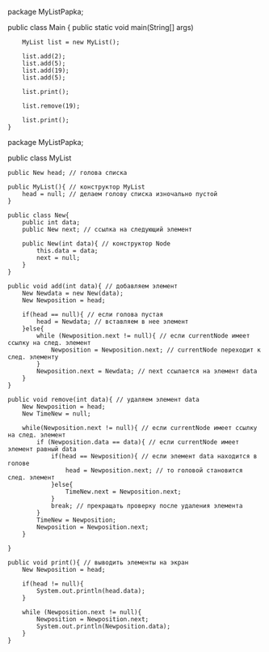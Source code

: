 package MyListPapka;

public class Main {
    public static void main(String[] args) 

        MyList list = new MyList();

        list.add(2);
        list.add(5);
        list.add(19);
        list.add(5);

        list.print();

        list.remove(19);

        list.print();
    }



package MyListPapka;

public class MyList 

    public New head; // голова списка

    public MyList(){ // конструктор MyList
        head = null; // делаем голову списка изночально пустой
    }

    public class New{
        public int data;
        public New next; // ссылка на следующий элемент

        public New(int data){ // конструктор Node
            this.data = data;
            next = null;
        }
    }

    public void add(int data){ // добавляем элемент
        New Newdata = new New(data);
        New Newposition = head;

        if(head == null){ // если голова пустая
            head = Newdata; // вставляем в нее элемент
        }else{
            while (Newposition.next != null){ // если currentNode имеет ссылку на след. элемент
                Newposition = Newposition.next; // currentNode переходит к след. элементу
            }
            Newposition.next = Newdata; // next ссылается на элемент data
        }
    }

    public void remove(int data){ // удаляем элемент data
        New Newposition = head;
        New TimeNew = null;

        while(Newposition.next != null){ // если currentNode имеет ссылку на след. элемент
            if (Newposition.data == data){ // если currentNode имеет элемент равный data
                if(head == Newposition){ // если элемент data находится в голове
                    head = Newposition.next; // то головой становится след. элемент
                }else{
                    TimeNew.next = Newposition.next;
                }
                break; // прекращать проверку после удаления элемента
            }
            TimeNew = Newposition;
            Newposition = Newposition.next;
        }

    }

    public void print(){ // выводить элементы на экран
        New Newposition = head;

        if(head != null){
            System.out.println(head.data);
        }

        while (Newposition.next != null){
            Newposition = Newposition.next;
            System.out.println(Newposition.data);
        }
    }

